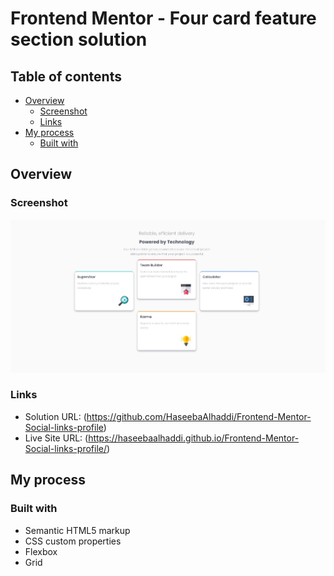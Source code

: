 # Frontend Mentor - Four card feature section solution
## Table of contents

- [Overview](#overview)
  - [Screenshot](#screenshot)
  - [Links](#links)
- [My process](#my-process)
  - [Built with](#built-with)

## Overview

### Screenshot

![](./Screenshot.jpg)

### Links

- Solution URL: (https://github.com/HaseebaAlhaddi/Frontend-Mentor-Social-links-profile)
- Live Site URL: (https://haseebaalhaddi.github.io/Frontend-Mentor-Social-links-profile/)

## My process

### Built with

- Semantic HTML5 markup
- CSS custom properties
- Flexbox
- Grid